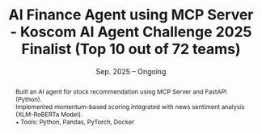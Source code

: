 ---
title: AI Finance Agent using MCP Server - Koscom AI Agent Challenge 2025 Finalist (Top 10 out of 72 teams)
date: 'Sep. 2025 – Ongoing'
abstract: >-
    Built an AI agent for stock recommendation using MCP Server and FastAPI (Python).<br>
    Implemented momentum-based scoring integrated with news sentiment analysis (XLM-RoBERTa Model).<br>
    • Tools: Python, Pandas, PyTorch, Docker
---